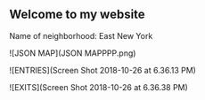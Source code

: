 ## Welcome to my website

Name of neighborhood: East New York

![JSON MAP](JSON MAPPPP.png)

![ENTRIES](Screen Shot 2018-10-26 at 6.36.13 PM)

![EXITS](Screen Shot 2018-10-26 at 6.36.38 PM)

